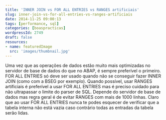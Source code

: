 ```yaml
---
title: 'INNER JOIN vs FOR ALL ENTRIES vs RANGES artificiais'
slug: inner-join-vs-for-all-entries-vs-ranges-artificiais
date: 2014-11-25 09:00:13
tags: [performance, sql]
categories: [boaspracticas]
wordpressId: 2749
draft: false
resources:
- name: featuredImage
  src: 'images/thumbnail.jpg'
---
```

Uma vez que as operações de dados estão muito mais optimizadas no servidor de base de dados do que no ABAP, é sempre preferível o primeiro. FOR ALL ENTRIES só deve ser usado quando não se conseguir fazer INNER JOIN (como com a BSEG por exemplo). Quando possível, usar RANGES artificiais é preferível a usar FOR ALL ENTRIES mas é preciso cuidado para não ultrapassar o limite do parser de SQL. Depende do servidor de base de dados mas regra geral é de evitar RANGES com mais de 1000 linhas.
Claro que ao usar FOR ALL ENTRIES nunca te podes esquecer de verificar que a tabela interna não está vazia caso contrário todas as entradas da tabela serão lidas.
